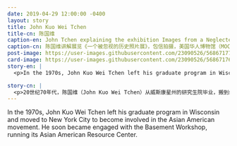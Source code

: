```yaml
---
date: 2019-04-29 12:00:00 -0400
layout: story
title: John Kuo Wei Tchen
title-cn: 陈国维
caption-en: John Tchen explaining the exhibition Images from a Neglected Past, Photograph by Emile Bocian, Museum of Chinese in America (MOCA) Collection
caption-cn: 陈国维讲解展览《一个被忽视的历史照片展》，包信拍摄，美国华人博物馆（MOCA）馆藏
post-image: https://user-images.githubusercontent.com/23090526/56867177-530c8200-69b0-11e9-8379-a43eec7fbb21.jpg
card-image: https://user-images.githubusercontent.com/23090526/56867176-5273eb80-69b0-11e9-90c3-db02d9b51ab5.jpg
story-en: |
  <p>In the 1970s, John Kuo Wei Tchen left his graduate program in Wisconsin and moved to New York City to become involved in the Asian American movement. He soon became engaged with the Basement Workshop, running its Asian American Resource Center. Unable to find any archives housing the documents, photographs, and personal stories needed to write the history of New York’s Chinatown, Tchen realized that the history of the largest Chinatown outside of Asia had been ignored. In 1980, he and fellow Basement Workshop member Charlie Lai built off of the materials housed in the Basement Workshop’s Asian American Resource Center to cofound the New York Chinatown History Project. Tchen and the rest of the Project’s staff took to salvaging physical evidence of Manhattan Chinatown’s history from the streets and dumpsters. His research on Chinatown hand laundries would become the basis for the Project’s first exhibition, <i>Eight Pound Livelihood</i>. As the Project evolved into the Museum of Chinese in America over the next few decades, Tchen stayed on as a senior historian while founding the Asian/Pacific/American Institute and Studies programat New York University, where he taught as a professor until 2018. Last year, he assumed the role of director of the Rutgers University Clement A. Price Institute on Ethnicity, Culture, and the Modern Experience.</p>

story-cn: |
  <p>20世纪70年代，陈国维（John Kuo Wei Tchen）从威斯康星州的研究生院毕业，搬到纽约市，开始参与亚裔美国人运动。他很快就加入了地下室工作坊（Basement Workshop），负责管理亚裔美国人资源中心（Asian American Resource Center）。由于找不到任何关于纽约唐人街历史的文件、照片和个人故事档案，陈先生意识到这个亚洲以外最大的华人社区的历史被忽略了。1980年，他和地下室工作坊的同事黎重旺（Charlie Lai）利用亚裔美国人资源中心（Asian American Resource Center）中的材料，共同创立了纽约唐人街历史项目（New York Chinatown History Project）。陈先生和该项目的其他工作人员一起从街道和垃圾箱中拯救了曼哈顿唐人街的历史物件。他对唐人街洗衣店的研究成为了该项目的第一个展览“八磅生涯”（Eight Pound Livelihood）的基础。在接下来的几十年里，该项目逐渐发展成为美国华人博物馆，陈先生继续为MOCA担任资深历史学家，同时在纽约大学（New York University）创立了亚太美国研究所和研究专业（Asian/Pacific/American Institute and Studies program），并在那里担任教授，直到2018年，也就是去年，他去了罗格斯大学（Rutgers University），并接受了该大学专注于民族、文化与现代经验的克莱蒙特研究所 （Clement A. Price Institute on Ethnicity, Culture, and the Modern Experience）所长的职位。</p>
---
```


In the 1970s, John Kuo Wei Tchen left his graduate program in Wisconsin and moved to New York City to become involved in the Asian American movement. He soon became engaged with the Basement Workshop, running its Asian American Resource Center.
